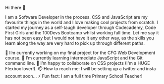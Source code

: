 Hi there 👋


I am a Software Developer in the process. CSS and JavaScript are my favourite things in the world and I love making cool projects from scratch. I started my journey as a self-taugh developer through Codecademy, Code First Girls and the 100Devs Bootcamp whilst working full time. Let me say it has not been easy but I would not have it any other way, as the skills you learn along the way are very hard to pick up through different paths. 

🔭 I’m currently working on my final project for the CFG Web Development course.
🌱 I’m currently learning intermediate JavaScript and the Git command line. 
👯 I’m happy to collaborate on CSS projects (I'm a HUGE Flexbox lover!).
📫 How to reach me: I will be setting up a twitter and insta account soon...
⚡ Fun fact: I am a full time Primary School Teacher!

